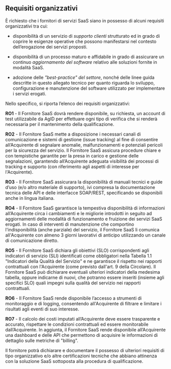 ## Requisiti organizzativi

È richiesto che i fornitori di servizi SaaS siano in possesso di alcuni
requisiti organizzativi tra cui:

* disponibilità di un servizio di *supporto clienti* strutturato ed in grado di
  coprire le esigenze operative che possono manifestarsi nel contesto
  dell’erogazione dei servizi proposti. 

* disponibilità di un processo maturo e affidabile in grado di assicurare un
  continuo *aggiornamento del software* relativo alle soluzioni fornite in
  modalità SaaS.

* adozione delle *"best-practice" del settore*,  nonché delle linee guida
  descritte in questo allegato tecnico per quanto  riguarda lo sviluppo,
  configurazione e manutenzione del software utilizzato per implementare i
  servizi erogati.

Nello specifico, si riporta l’elenco dei requisiti organizzativi:


**RO1** - Il Fornitore SaaS dovrà rendere disponibile, su richiesta, un account
di test utilizzabile da AgID per effettuare ogni tipo di verifica che si
renderà necessaria per il mantenimento della qualificazione.

**RO2** - Il Fornitore SaaS mette a disposizione i necessari canali di
comunicazione e sistemi di gestione (issue tracking) al fine di consentire
all’Acquirente di segnalare anomalie, malfunzionamenti e potenziali pericoli
per la sicurezza del servizio. Il Fornitore SaaS assicura procedure chiare e
con tempistiche garantite per la presa in carico e gestione delle segnalazioni,
garantendo all’Acquirente adeguata visibilità dei processi di tracking e
supporto (con riferimento agli aspetti di interesse per l'Acquirente).

**RO3** - Il Fornitore SaaS assicurara la disponibilità di manuali tecnici e
guide d’uso (e/o altro materiale di supporto), ivi compresa la documentazione
tecnica delle API e delle interfacce SOAP/REST, specificando se disponibili
anche in lingua italiana.

**RO4** - Il Fornitore SaaS garantisce la tempestiva disponibilità di
informazioni all’Acquirente circa i cambiamenti e le migliorie introdotti in
seguito ad aggiornamenti delle modalità di funzionamento e fruizione dei
servizi SaaS erogati. In caso di interventi di manutenzione che comportino
l'indisponibilità (anche parziale) del servizio, il Fornitore SaaS li comunica
all'Acquirente con almeno 3 giorni lavorativi di anticipo utilizzando un canale
di comunicazione diretto.

**RO5** - Il Fornitore SaaS dichiara gli obiettivi (SLO) corrispondenti agli
indicatori di servizio (SLI) identificati come obbligatori nella Tabella 1.1
"Indicatori della Qualità del Servizio" e ne garantisce il rispetto nei
rapporti contrattuali con l'Acquirente (come previsto dall'art. 9 della Circolare).
Il Fornitore SaaS può dichiarare eventuali ulteriori indicatori della medesima tabella,
oppure indicarne di nuovi, che potranno essere inseriti (insieme agli specifici SLO)
quali impegni sulla qualità del servizio nei rapporti contrattuali.

**RO6** - Il Fornitore SaaS rende disponibile l’accesso a strumenti di
monitoraggio e di logging, consentendo all'Acquirente di filtrare e limitare i
risultati agli eventi di suo interesse.

**RO7** - Il calcolo dei costi imputati all’Acquirente deve essere trasparente
e accurato, rispettare le condizioni contrattuali ed essere monitorabile
dall’Acquirente. In aggiunta, il Fornitore SaaS rende disponibile all’Acquirente
una dashboard e delle API che permettono di acquisire le informazioni di dettaglio
sulle metriche di "billing".


Il fornitore potrà dichiarare e documentare il possesso di ulteriori requisiti
di tipo organizzativo e/o altre certificazioni tecniche che abbiano attinenza
con la soluzione SaaS sottoposta alla procedura di qualificazione.

